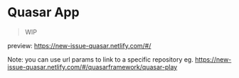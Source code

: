 # Quasar App

> WIP

preview: https://new-issue-quasar.netlify.com/#/

Note: you can use url params to link to a specific repository 
eg. https://new-issue-quasar.netlify.com/#/quasarframework/quasar-play
